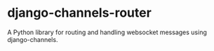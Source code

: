 # django-channels-router
A Python library for routing and handling websocket messages using django-channels.
